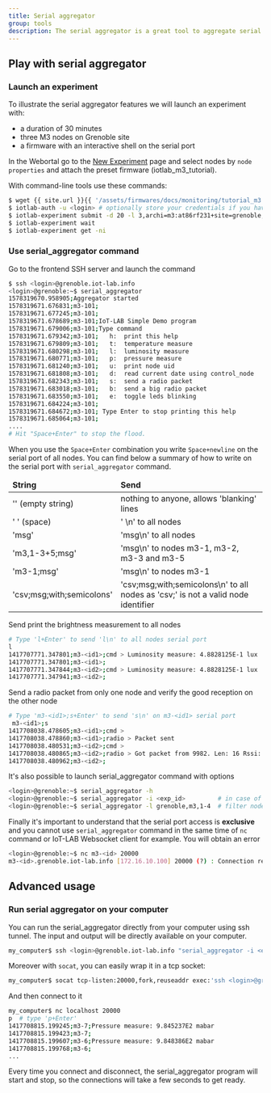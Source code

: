 ```yaml
---
title: Serial aggregator
group: tools
description: The serial aggregator is a great tool to aggregate serial port (UART) of your experiment nodes. Indeed during an experiment with embedded nodes like M3 nodes you have a direct access to the serial port communication (Read/Write).It's forward by the IoT-LAB node on the SSH frontend server with a TCP socket on port 20000. When you launch a large-scale experiment it would be boring to open a terminal for each node and read the serial port. We provide you a tool which allow to aggregate multiple serial communication channels at once. Thanks to the asynchore python library which provide an asynchronous socket handler.
---
```


## Play with serial aggregator

### Launch an experiment

To illustrate the serial aggregator features we will launch an experiment with:

* a duration of 30 minutes
* three M3 nodes on Grenoble site
* a firmware with an interactive shell on the serial port

In the Webortal go to the [New Experiment](https://www.iot-lab.info/testbed/experiment) page and select nodes by `node properties` and attach the preset firmware (iotlab_m3_tutorial).

With command-line tools use these commands:

``` bash
$ wget {{ site.url }}{{ '/assets/firmwares/docs/monitoring/tutorial_m3.elf' | relative_url}} .
$ iotlab-auth -u <login> # optionally store your credentials if you haven't done it before.
$ iotlab-experiment submit -d 20 -l 3,archi=m3:at86rf231+site=grenoble,tutorial_m3.elf
$ iotlab-experiment wait
$ iotlab-experiment get -ni
```
### Use serial_aggregator command

Go to the frontend SSH server and launch the command

``` bash
$ ssh <login>@grenoble.iot-lab.info
<login>@grenoble:~$ serial_aggregator
1578319670.958905;Aggregator started
1578319671.676831;m3-101;
1578319671.677245;m3-101;
1578319671.678689;m3-101;IoT-LAB Simple Demo program
1578319671.679006;m3-101;Type command
1578319671.679342;m3-101;	h:	print this help
1578319671.679809;m3-101;	t:	temperature measure
1578319671.680298;m3-101;	l:	luminosity measure
1578319671.680771;m3-101;	p:	pressure measure
1578319671.681240;m3-101;	u:	print node uid
1578319671.681808;m3-101;	d:	read current date using control_node
1578319671.682343;m3-101;	s:	send a radio packet
1578319671.683018;m3-101;	b:	send a big radio packet
1578319671.683550;m3-101;	e:	toggle leds blinking
1578319671.684224;m3-101;
1578319671.684672;m3-101; Type Enter to stop printing this help
1578319671.685064;m3-101;
....
# Hit "Space+Enter" to stop the flood.
```

When you use the `Space+Enter` combination you write `Space+newline` on the serial port of all nodes. You can find below a summary of how to write on the serial port with `serial_aggregator` command.

<table class="table table-striped">
    <thead>
        <tr>
            <td><b>String</b></td>
            <td><b>Send</b></td>
        </tr>
    </thead>
    <tbody>
    <tr>
        <td>'' (empty string)</td>
        <td>nothing to anyone, allows 'blanking' lines</td>
    </tr>
    <tr>
        <td>' ' (space)</td>
        <td>' \n'  to all nodes</td>
    </tr>
    <tr>
        <td>'msg'</td>
        <td>'msg\n'  to all nodes</td>
    </tr>
    <tr>
        <td>'m3,1-3+5;msg'</td>
        <td>'msg\n' to nodes m3-1, m3-2, m3-3 and m3-5</td>
    </tr>
    <tr>
        <td>'m3-1;msg'</td>
        <td>'msg\n' to nodes m3-1</td>
    </tr>
    <tr>
        <td>'csv;msg;with;semicolons'</td>
        <td>'csv;msg;with;semicolons\n'  to all nodes as 'csv;' is not a valid node identifier</td>
    </tr>
    </tbody>
</table>

Send print the brightness measurement to all nodes

``` bash
# Type 'l+Enter' to send 'l\n' to all nodes serial port
l
1417707771.347801;m3-<id1>;cmd > Luminosity measure: 4.8828125E-1 lux
1417707771.347801;m3-<id1>;
1417707771.347844;m3-<id2>;cmd > Luminosity measure: 4.8828125E-1 lux
1417707771.347941;m3-<id2>;
```

Send a radio packet from only one node and verify the good reception on the other node

``` bash
# Type 'm3-<id1>;s+Enter' to send 's\n' on m3-<id1> serial port
 m3-<id1>;s
1417708038.478605;m3-<id1>;cmd >
1417708038.478860;m3-<id1>;radio > Packet sent
1417708038.480531;m3-<id2>;cmd >
1417708038.480865;m3-<id2>;radio > Got packet from 9982. Len: 16 Rssi: -69: 'Hello World!: 1'
1417708038.480962;m3-<id2>;
```

It's also possible to launch serial_aggregator command with options

``` bash
<login>@grenoble:~$ serial_aggregator -h
<login>@grenoble:~$ serial_aggregator -i <exp_id>         # in case of several experiments running on the testbed
<login>@grenoble:~$ serial_aggregator -l grenoble,m3,1-4  # filter nodes with only m3-{1,2,3,4}
```

Finally it's important to understand that the serial port access is **exclusive** and you cannot use `serial_aggregator` command in the same time of `nc` command or IoT-LAB Websocket client for example. You will obtain an error

``` bash
<login>@grenoble:~$ nc m3-<id> 20000
m3-<id>.grenoble.iot-lab.info [172.16.10.100] 20000 (?) : Connection refused
```

## Advanced usage

### Run serial aggregator on your computer

You can run the serial_aggregator directly from your computer using ssh tunnel. The input and output will be directly available on your computer.

``` bash
my_computer$ ssh <login>@grenoble.iot-lab.info "serial_aggregator -i <exp_id>"
```

Moreover with `socat`, you can easily wrap it in a tcp socket:

``` bash
my_computer$ socat tcp-listen:20000,fork,reuseaddr exec:'ssh <login>@grenoble.iot-lab.info "serial_aggregator -i <exp_id>"'
```

And then connect to it

``` bash
my_computer$ nc localhost 20000
p  # type 'p+Enter'
1417708815.199245;m3-7;Pressure measure: 9.845237E2 mabar
1417708815.199423;m3-7;
1417708815.199607;m3-6;Pressure measure: 9.848386E2 mabar
1417708815.199768;m3-6;
...
```

Every time you connect and disconnect, the serial_aggregator program will start and stop, so the connections will take a few seconds to get ready.
